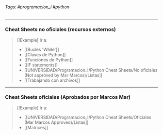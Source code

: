 ###### Tags: #programacion_I #python

---
### Cheat Sheets no oficiales (recursos externos)

>[!Example] Ir a:
> * [[Bucles 'While']]
>* [[Clases de Python]]
>* [[Funciones de Python]]
>* [[IF statements]]
>* [[UNIVERSIDAD/Programacion_I/Python Cheat Sheets/No oficiales (Not approved by Mar Marcos)/Listas]]
>* [[Trabajando con archivos]]

---

### Cheat Sheets oficiales (Aprobados por Marcos Mar)

>[!Example] Ir a:
> * [[UNIVERSIDAD/Programacion_I/Python Cheat Sheets/Oficiales (Mar Marcos Approved)/Listas]]
> * [[Matrices]]
